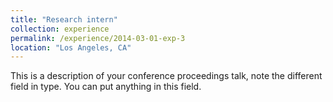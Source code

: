```yaml
---
title: "Research intern"
collection: experience
permalink: /experience/2014-03-01-exp-3
location: "Los Angeles, CA"
---
```


This is a description of your conference proceedings talk, note the different field in type. You can put anything in this field.
